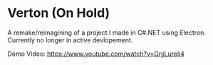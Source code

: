 # Verton (On Hold)
A remake/reimagining of a project I made in C#.NET using Electron. Currently no longer in active devlopement.

Demo Video: https://www.youtube.com/watch?v=GrjjLureli4
